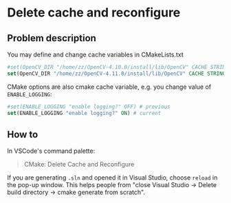 # Delete cache and reconfigure

## Problem description

You may define and change cache variables in CMakeLists.txt
```cmake
#set(OpenCV_DIR "/home/zz/OpenCV-4.10.0/install/lib/OpenCV" CACHE STRING "Directory that contains opencv-config.cmake") # previous
set(OpenCV_DIR "/home/zz/OpenCV-4.11.0/install/lib/OpenCV" CACHE STRING "Directory that contains opencv-config.cmake") # current
```

CMake options are also cmake cache variable, e.g. you change value of `ENABLE_LOGGING`:
```cmake
#set(ENABLE_LOGGING "enable logging?" OFF) # previous
set(ENABLE_LOGGING "enable logging?" ON) # current
```

## How to

In VSCode's command palette:

> CMake: Delete Cache and Reconfigure

If you are generating `.sln` and opened it in Visual Studio, choose `reload` in the pop-up window. This helps people from "close Visual Studio -> Delete build directory -> cmake generate from scratch".

